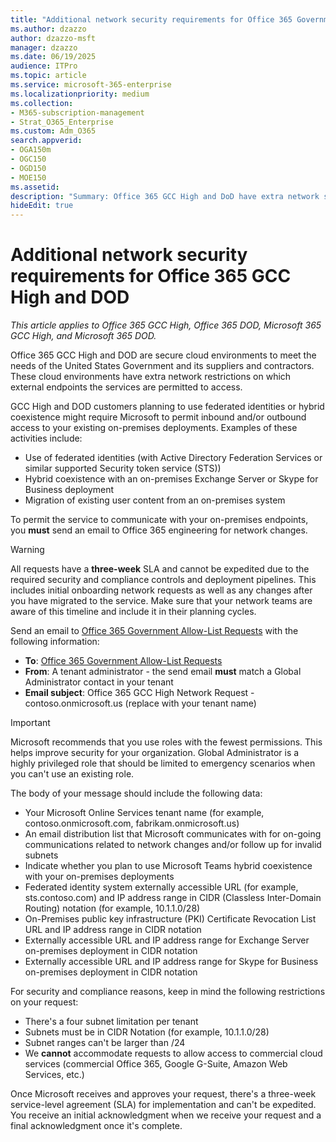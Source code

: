 ```yaml
---
title: "Additional network security requirements for Office 365 Government Community Cloud (GCC) High and DoD"
ms.author: dzazzo
author: dzazzo-msft
manager: dzazzo
ms.date: 06/19/2025
audience: ITPro
ms.topic: article
ms.service: microsoft-365-enterprise
ms.localizationpriority: medium
ms.collection: 
- M365-subscription-management
- Strat_O365_Enterprise
ms.custom: Adm_O365
search.appverid:
- OGA150m
- OGC150
- OGD150
- MOE150
ms.assetid: 
description: "Summary: Office 365 GCC High and DoD have extra network security requirements."
hideEdit: true
---
```


# Additional network security requirements for Office 365 GCC High and DOD

*This article applies to Office 365 GCC High, Office 365 DOD, Microsoft 365 GCC High, and Microsoft 365 DOD.*

Office 365 GCC High and DOD are secure cloud environments to meet the needs of the United States Government and its suppliers and contractors. These cloud environments have extra network restrictions on which external endpoints the services are permitted to access.

GCC High and DOD customers planning to use federated identities or hybrid coexistence might require Microsoft to permit inbound and/or outbound access to your existing on-premises deployments. Examples of these activities include:

* Use of federated identities (with Active Directory Federation Services or similar supported Security token service (STS))
* Hybrid coexistence with an on-premises Exchange Server or Skype for Business deployment
* Migration of existing user content from an on-premises system

To permit the service to communicate with your on-premises endpoints, you **must** send an email to Office 365 engineering for network changes.

> [!WARNING]
> All requests have a **three-week** SLA and cannot be expedited due to the required security and compliance controls and deployment pipelines.  This includes initial onboarding network requests as well as any changes after you have migrated to the service.  Make sure that your network teams are aware of this timeline and include it in their planning cycles.

Send an email to [Office 365 Government Allow-List Requests](mailto:o365gwlt@microsoft.com) with the following information:

* **To**: [Office 365 Government Allow-List Requests](mailto:o365gwlt@microsoft.com)
* **From**: A tenant administrator - the send email **must** match a Global Administrator contact in your tenant
* **Email subject**: Office 365 GCC High Network Request - contoso.onmicrosoft.us (replace with your tenant name)

> [!IMPORTANT]
> Microsoft recommends that you use roles with the fewest permissions. This helps improve security for your organization. Global Administrator is a highly privileged role that should be limited to emergency scenarios when you can't use an existing role.

The body of your message should include the following data:

* Your Microsoft Online Services tenant name (for example, contoso.onmicrosoft.com, fabrikam.onmicrosoft.us)
* An email distribution list that Microsoft communicates with for on-going communications related to network changes and/or follow up for invalid subnets
* Indicate whether you plan to use Microsoft Teams hybrid coexistence with your on-premises deployments
* Federated identity system externally accessible URL (for example, sts.contoso.com) and IP address range in CIDR (Classless Inter-Domain Routing) notation (for example, 10.1.1.0/28)
* On-Premises public key infrastructure (PKI) Certificate Revocation List URL and IP address range in CIDR notation
* Externally accessible URL and IP address range for Exchange Server on-premises deployment in CIDR notation
* Externally accessible URL and IP address range for Skype for Business on-premises deployment in CIDR notation

For security and compliance reasons, keep in mind the following restrictions on your request:

* There's a four subnet limitation per tenant
* Subnets must be in CIDR Notation (for example, 10.1.1.0/28)
* Subnet ranges can't be larger than /24
* We **cannot** accommodate requests to allow access to commercial cloud services (commercial Office 365, Google G-Suite, Amazon Web Services, etc.)

Once Microsoft receives and approves your request, there's a three-week service-level agreement (SLA) for implementation and can't be expedited. You receive an initial acknowledgment when we receive your request and a final acknowledgment once it's complete.


